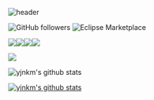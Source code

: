 ![header](https://capsule-render.vercel.app/api?type=shark&color=timeAuto&text=Hello,New%20World&height=200&fontSize=100&fontAlignY=35)




<img alt="GitHub followers" src="https://img.shields.io/github/followers/yjnkm?style=social">
<img alt="Eclipse Marketplace" src="https://img.shields.io/eclipse-marketplace/last-update/yjnkm">

<img src="https://img.shields.io/badge/-Python-3776AB?style=flat&logo=Python&logoColor=white"/><img src="https://img.shields.io/badge/-R-276DC3?style=flat&logo=R&logoColor=white"/><img src="https://img.shields.io/badge/-Microsoft Excel-217346?style=flat&logo=Microsoft Excel&logoColor=white"/><img src="https://img.shields.io/badge/-LaTeX-008080?style=flat&logo=LaTeX&logoColor=white"/>

<a href="https://hits.seeyoufarm.com"><img src="https://hits.seeyoufarm.com/api/count/incr/badge.svg?url=https%3A%2F%2Fgithub.com%2Fyjnkm%2Fhit-counter&count_bg=%2379C83D&title_bg=%23555555&icon=&icon_color=%23E7E7E7&title=hits&edge_flat=false"/></a>


![yjnkm's github stats](https://github-readme-stats.vercel.app/api?username=yjnkm&show_icons=true)


[![yjnkm's github stats](https://github-readme-stats.vercel.app/api/top-langs/?username=yjnkm&show_icons=true&hide_border=true&title_color=004386&icon_color=004386&layout=compact)](https://github.com/yjnkm)


<!--
**yjnkm/yjnkm** is a ✨ _special_ ✨ repository because its `README.md` (this file) appears on your GitHub profile.

Here are some ideas to get you started:

- 🔭 I’m currently working on ...
- 🌱 I’m currently learning ...
- 👯 I’m looking to collaborate on ...
- 🤔 I’m looking for help with ...
- 💬 Ask me about ...
- 📫 How to reach me: ...
- 😄 Pronouns: ...
- ⚡ Fun fact: ...
-->


